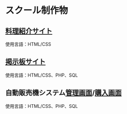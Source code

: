 # スクール制作物

## [料理紹介サイト](http://153.126.204.74/school/CookingSite/cookcamp.html)   
使用言語：HTML/CSS  

## [掲示板サイト](http://153.126.204.74/school/BulletinBoardSystem/bbs.php)  
使用言語：HTML/CSS、PHP、SQL  

## 自動販売機システム[管理画面](http://153.126.204.74/school/VendingMachine/tool.php)/[購入画面](http://153.126.204.74/school/VendingMachine/index.php)  
使用言語：HTML/CSS、PHP、SQL  





